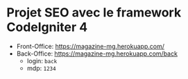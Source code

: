 # Projet SEO avec le framework CodeIgniter 4

* Front-Office: <https://magazine-mg.herokuapp.com/>
* Back-Office: <https://magazine-mg.herokuapp.com/back>
    - login: `back`
    - mdp: `1234`
